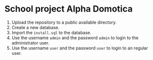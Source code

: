 # School project Alpha Domotica
1. Upload the repository to a public available directory.
2. Create a new database.
3. Import the `install.sql` to the database.
4. Use the username `admin` and the password `admin` to login to the administrator user.
5. Use the username `user` and the password `user` to login to an regular user.